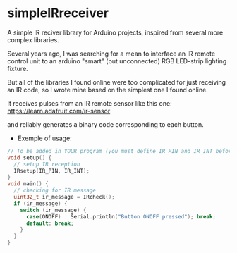 # simpleIRreceiver
A simple IR reciver library for Arduino projects, inspired from several more complex libraries.

Several years ago, I was searching for a mean to interface an IR remote control unit to an arduino "smart" (but unconnected) RGB LED-strip lighting fixture.

But all of the libraries I found online were too complicated for just receiving an IR code, so I wrote mine based on the simplest one I found online.

It receives pulses from an IR remote sensor like this one: https://learn.adafruit.com/ir-sensor

and reliably generates a binary code corresponding to each button.

*  Exemple of usage:
```C
// To be added in YOUR program (you must define IR_PIN and IR_INT beforehand):
void setup() {
  // setup IR reception
  IRsetup(IR_PIN, IR_INT);
}
void main() {
  // checking for IR message
  uint32_t ir_message = IRcheck();
  if (ir_message) {
    switch (ir_message) {
      case(ONOFF) : Serial.println("Button ONOFF pressed"); break;
      default: break;
    }
  }
}
```
